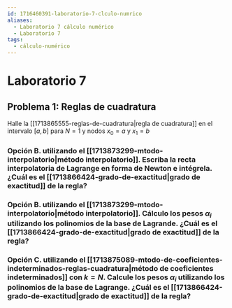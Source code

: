 ```yaml
---
id: 1716460391-laboratorio-7-clculo-numrico
aliases:
  - Laboratorio 7 cálculo numérico
  - Laboratorio 7
tags:
  - cálculo-numérico
---
```


# Laboratorio 7

## Problema 1: Reglas de cuadratura

Halle la [[1713865555-reglas-de-cuadratura|regla de cuadratura]] en el intervalo $[a,b]$ para $N=1$ y nodos $x_{0}=a$ y $x_{1}=b$

### **Opción B.** utilizando  el [[1713873299-mtodo-interpolatorio|método interpolatorio]]. Escriba la recta interpolatoria de Lagrange en forma de Newton e intégrela. ¿Cuál es el [[1713866424-grado-de-exactitud|grado de exactitud]] de la regla?

### **Opción B.** utilizando el [[1713873299-mtodo-interpolatorio|método interpolatorio]]. Cálculo los pesos $\alpha_i$ utilizando los polinomios de la base de Lagrande. ¿Cuál es el [[1713866424-grado-de-exactitud|grado de exactitud]] de la regla?

### **Opción C.** utilizando el [[1713875089-mtodo-de-coeficientes-indeterminados-reglas-cuadratura|método de coeficientes indeterminados]] con $k=N$. Calcule los pesos $\alpha_i$ utilizando los polinomios de la base de Lagrange. ¿Cuál es el [[1713866424-grado-de-exactitud|grado de exactitud]] de la regla?


